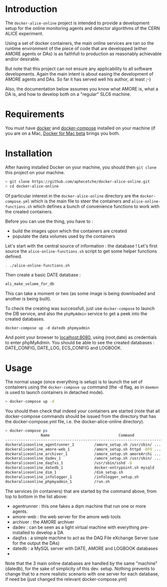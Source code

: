 # Introduction 

The `docker-alice-online` project is intended to provide a development setup
for the online monitoring agents and detector algorithms of the CERN ALICE 
experiment.

Using a set of docker containers, the main online services are ran so 
the runtime environment of the piece of code that are developped (either AMORE agents
 or DAs) is as faithfull to production as reasonably achievable and/or desirable.
 
 But note that this project can not ensure any applicability to all
  software developments. Again the main intent is about easing the development of
   AMORE agents and DAs. So far it has served well his author, at least ;-)

Also, the documentation below assumes you know what AMORE is, what a DA is, and
 how to develop both on a "regular" SLC6 machine.

# Requirements

You must have [docker](http://www.docker.com/products/docker) and [docker-compose](https://github.com/docker/compose/releases)
installed on your machine (if you are on a Mac, [Docker for Mac beta](https://download.docker.com/mac/beta/Docker.dmg)
brings you both.

# Installation 

After having installed Docker on your machine, you should then `git clone` this
 project on your machine.
 
```bash
> git clone https://github.com/aphecetche/docker-alice-online.git
> cd docker-alice-online
```

Of particular interest in the `docker-alice-online` directory are the `docker-compose.yml`
 which is the main file to steer the containers and `alice-online-functions.sh` which 
 defines a bunch of convenience functions to work with the created containers.

Before you can use the thing, you have to :

- build the images upon which the containers are created
- populate the data volumes used by the containers

Let's start with the central source of information : the database ! Let's first
 source the `alice-online-functions.sh` script to get some helper functions defined.

```bash
. ./alice-online-functions.sh
```

Then create a basic DATE database : 

```bash
ali_make_volume_for_db
```

This can take a moment or two (as some image is being downloaded and another is being built).

To check the creating was successfull, just use `docker-compose` to launch the
 DB service, and also the `phpMyAdmin` service to get a peek into the created 
 databases.

```
docker-compose up -d datedb phpmyadmin
```

And point your browser to [localhost:8080](localhost:8080), using (root,date) as 
 credentials to enter phpMyAdmin. You should be able to see the created databases : 
 DATE_CONFIG, DATE_LOG, ECS_CONFIG and LOGBOOK.

# Usage 

The normal usage (once everything is setup) is to launch the set of containers 
using the `docker-compose up` command (the -d flag, as in `daemon` is 
used to launch containers in detached mode).
 
```bash
> docker-compose up -d
```

You should then check that indeed your containers are started (note that all 
docker-compose commands should be issued from the directory that has the docker-compose.yml
file, i.e. the docker-alice-online directory).

```bash
> docker-compose ps
                Name                               Command               State           Ports
------------------------------------------------------------------------------------------------------
dockeraliceonline_agentrunner_1         /amore_setup.sh /usr/sbin/ ...   Up
dockeraliceonline_amore-web_1           /amore_setup.sh httpd -DFO ...   Up       0.0.0.0:8100->80/tcp
dockeraliceonline_archiver_1            /amore_setup.sh amoreArchi ...   Up
dockeraliceonline_dadev_1               /amore_setup.sh /usr/sbin/ ...   Up
dockeraliceonline_daqfxs_1              /usr/sbin/sshd -D                Up
dockeraliceonline_datedb_1              docker-entrypoint.sh mysqld      Up       3306/tcp
dockeraliceonline_dim_1                 /dim_setup.sh                    Up
dockeraliceonline_infologger_1          /infologger_setup.sh             Up
dockeraliceonline_phpmyadmin_1          /run.sh                          Up       0.0.0.0:8080->80/tcp
```

The services (in containers) that are started by the command above, from top to bottom in the list above:

- agentrunner : this one fakes a dqm machine that run one or more agents.
- amore-web : the web server for the amore web tools
- archiver : the AMORE archiver
- dadev : can be seen as a light virtual machine with everything pre-installed to 
develop a DA
- daqfxs : a simple machine to act as the DAQ File eXchange Server (use for the
output the DAs)
- datedb : a MySQL server with DATE, AMORE and LOGBOOK databases 
-

Note that the 3 main online databases are handled by the same "machine" (datedb),
for the sake of simplicity of this dev. setup. Nothing prevents to change that
 to a more realistic scenario with one server for each database, if need be 
 (just changed the relevant docker-compose.yml)
